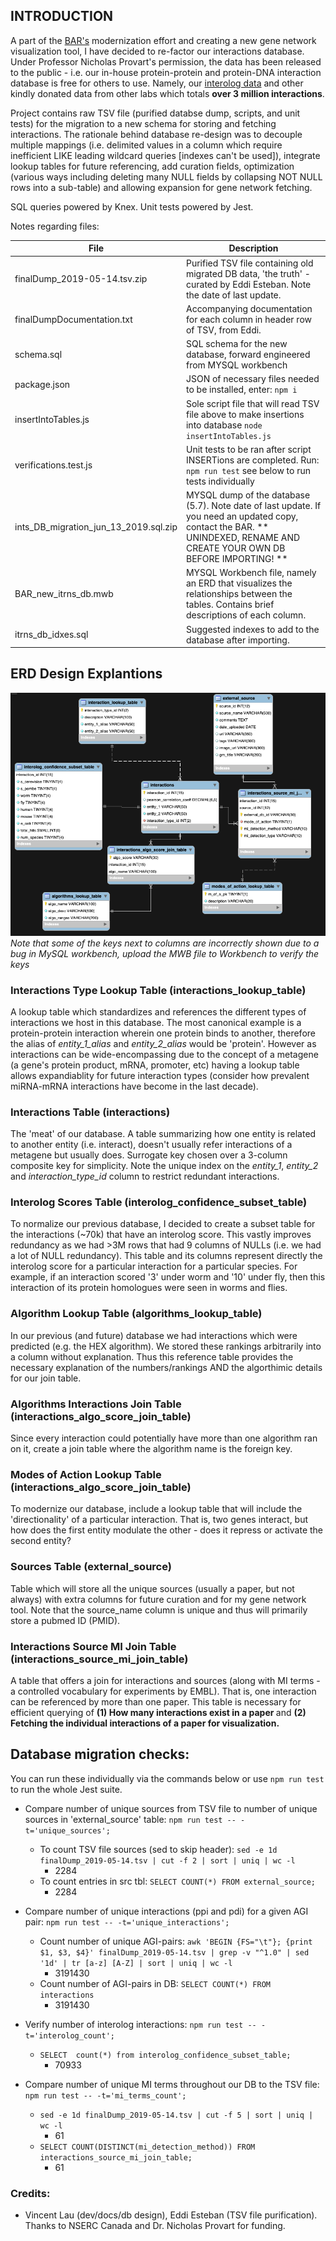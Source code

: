 ## INTRODUCTION

A part of the [BAR's](https://www.bar.utoronto.ca) modernization effort and creating a new gene network visualization tool, I have decided to re-factor our interactions database. Under Professor Nicholas Provart's permission, the data has been released to the public - i.e. our in-house protein-protein and protein-DNA interaction database is free for others to use. Namely, our [interolog data](https://www.ncbi.nlm.nih.gov/pubmed/17675552) and other kindly donated data from other labs which totals <b>over 3 million interactions</b>.

Project contains raw TSV file (purified databse dump, scripts, and unit tests) for the migration to a new schema for storing and fetching interactions. The rationale behind database re-design was to decouple multiple mappings (i.e. delimited values in a column which require inefficient LIKE leading wildcard queries [indexes can't be used]), integrate lookup tables for future referencing, add curation fields, optimization (various ways including deleting many NULL fields by collapsing NOT NULL rows into a sub-table) and allowing expansion for gene network fetching.

SQL queries powered by Knex. Unit tests powered by Jest.

Notes regarding files:

| File          | Description           |
| ------------- | -------------         |
| finalDump_2019-05-14.tsv.zip | Purified TSV file containing old migrated DB data, 'the truth' - curated by Eddi Esteban. Note the date of last update.|
|finalDumpDocumentation.txt| Accompanying documentation for each column in header row of TSV, from Eddi. |
| schema.sql    | SQL schema for the new database, forward engineered from MYSQL workbench | 
| package.json | JSON of necessary files needed to be installed, enter: `npm i` | 
| insertIntoTables.js | Sole script file that will read TSV file above to make insertions into database `node insertIntoTables.js` |
| verifications.test.js | Unit tests to be ran after script INSERTions are completed. Run: `npm run test` see below to run tests individually |
| ints\_DB\_migration\_jun\_13\_2019.sql.zip | MYSQL dump of the database (5.7). Note date of last update. If you need an updated copy, contact the BAR. ** UNINDEXED, RENAME AND CREATE YOUR OWN DB BEFORE IMPORTING! ** |
| BAR\_new\_itrns\_db.mwb | MYSQL Workbench file, namely an ERD that visualizes the relationships between the tables. Contains brief descriptions of each column. |
| itrns_db_idxes.sql | Suggested indexes to add to the database after importing. |

## ERD Design Explantions

![ERD Diagram](./interactions_db_erd.png)
<em>Note that some of the keys next to columns are incorrectly shown due to a bug in MySQL workbench, upload the MWB file to Workbench to verify the keys</em>

### Interactions Type Lookup Table (interactions\_lookup_table)

A lookup table which standardizes and references the different types of interactions we host in this database. The most canonical example is a protein-protein interaction wherein one protein binds to another, therefore the alias of *entity\_1_alias* and *entity\_2_alias* would be 'protein'. However as interactions can be wide-encompassing due to the concept of a metagene (a gene's protein product, mRNA, promoter, etc) having a lookup table allows expandiablity for future interaction types (consider how prevalent miRNA-mRNA interactions have become in the last decade).

### Interactions Table (interactions)

The 'meat' of our database. A table summarizing how one entity is related to another entity (i.e. interact), doesn't usually refer interactions of a metagene but usually does. Surrogate key chosen over a 3-column composite key for simplicity. Note the unique index on the *entity_1*, *entity_2* and *interaction\_type_id* column to restrict redundant interactions. 

### Interolog Scores Table (interolog\_confidence\_subset\_table)

To normalize our previous database, I decided to create a subset table for the interactions (~70k) that have an interolog score. This vastly improves redundancy as we had >3M rows that had 9 columns of NULLs (i.e. we had a lot of NULL redundancy). This table and its columns represent directly the interolog score for a particular interaction for a particular species. For example, if an interaction scored '3' under worm and '10' under fly, then this interaction of its protein homologues were seen in worms and flies.

### Algorithm Lookup Table (algorithms\_lookup\_table)

In our previous (and future) database we had interactions which were predicted (e.g. the HEX algorithm). We stored these rankings arbitrarily into a column without explanation. Thus this reference table provides the necessary explanation of the numbers/rankings AND the algorthimic details for our join table.

### Algorithms Interactions Join Table (interactions\_algo\_score\_join\_table)

Since every interaction could potentially have more than one algorithm ran on it, create a join table where the algorithm name is the foreign key.

### Modes of Action Lookup Table (interactions\_algo\_score\_join\_table)

To modernize our database, include a lookup table that will include the 'directionality' of a particular interaction. That is, two genes interact, but how does the first entity modulate the other - does it repress or activate the second entity?

### Sources Table (external\_source)

Table which will store all the unique sources (usually a paper, but not always) with extra columns for future curation and for my gene network tool. Note that the source_name column is unique and thus will primarily store a pubmed ID (PMID).

### Interactions Source MI Join Table (interactions\_source\_mi\_join\_table)

A table that offers a join for interactions and sources (along with MI terms - a controlled vocabulary for experiments by EMBL). That is, one interaction can be referenced by more than one paper. This table is necessary for efficient querying of <b> (1) How many interactions exist in a paper </b> and <b> (2) Fetching the individual interactions of a paper for visualization. </b>

## Database migration checks:

You can run these individually via the commands below or use `npm run test` to run the whole Jest suite.

- Compare number of unique sources from TSV file to number of unique sources in 'external_source' table: `npm run test -- -t='unique_sources';`
	- To count TSV file sources (sed to skip header): `sed -e 1d finalDump_2019-05-14.tsv | cut -f 2 | sort | uniq | wc -l`
		- 2284 
 	- To count entries in src tbl: `SELECT COUNT(*) FROM external_source;`
 		- 2284

- Compare number of unique interactions (ppi and pdi) for a given AGI pair: `npm run test -- -t='unique_interactions';`
	- Count number of unique AGI-pairs: `awk 'BEGIN {FS="\t"}; {print $1, $3, $4}' finalDump_2019-05-14.tsv | grep -v "^1.0" | sed '1d' | tr [a-z] [A-Z] | sort | uniq | wc -l`
		- 3191430 
	- Count number of AGI-pairs in DB: `SELECT COUNT(*) FROM interactions`
		- 3191430

- Verify number of interolog interactions:  `npm run test -- -t='interolog_count';`
	- `SELECT  count(*) from interolog_confidence_subset_table;`
		- 70933
- Compare number of unique MI terms throughout our DB to the TSV file: ` npm run test -- -t='mi_terms_count';`
	- `sed -e 1d finalDump_2019-05-14.tsv | cut -f 5 | sort | uniq | wc -l`
		- 61 	
	- `SELECT COUNT(DISTINCT(mi_detection_method)) FROM interactions_source_mi_join_table;`
		- 61
		
### Credits:

   - Vincent Lau (dev/docs/db design), Eddi Esteban (TSV file purification). Thanks to NSERC Canada and Dr. Nicholas Provart for funding.
    
    